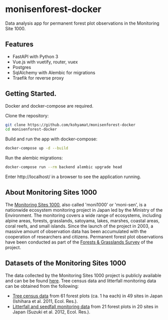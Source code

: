 # monisenforest-docker

Data analysis app for permanent forest plot observations in the Monitoring Site 1000.

## Features

- FastAPI with Python 3
- Vue.js with vuetify, router, vuex
- Postgres
- SqlAlchemy with Alembic for migrations
- Traefik for reverse proxy

## Getting Started.

Docker and docker-compose are required.

Clone the repository:

```bash
git clone https://github.com/kohyamat/monisenforest-docker
cd monisenforest-docker
```

Build and run the app with docker-compose:

```bash
docker-compose up -d --build
```

Run the alembic migrations:

```bash
docker-compose run --rm backend alembic upgrade head
```

Enter http://localhost/ in a browser to see the application running.

## About Monitoring Sites 1000

The [Monitoring Sites 1000](http://www.biodic.go.jp/moni1000/), also called 'moni1000' or 'moni-sen', is a nationwide ecosystem monitoring project in Japan led by the Ministry of the Environment. The monitoring covers a wide range of ecosystems, including alpine areas, forests, grasslands, satoyama, lakes, marshes, coastal areas, coral reefs, and small islands. Since the launch of the project in 2003, a massive amount of observation data has been accumulated with the cooperation of researchers and citizens. Permanent forest plot observations have been conducted as part of the [Forests & Grasslands Survey](http://moni1000-forest.jwrc.or.jp/) of the project.

## Datasets of the Monitoring Sites 1000

The data collected by the Monitoring Sites 1000 project is publicly available and can be be found [here](http://www.biodic.go.jp/moni1000/findings/data/). Tree census data and litterfall monitoring data can be obtained from the following:

- [Tree census data](http://www.biodic.go.jp/moni1000/findings/data/index_file.html) from 61 forest plots (ca. 1 ha each) in 49 sites in Japan (Ishihara et al. 2011, Ecol. Res.).
- [Litterfall and seedfall monitoring data](http://www.biodic.go.jp/moni1000/findings/data/index_file_LitterSeed.html) from 21 forest plots in 20 sites in Japan (Suzuki et al. 2012, Ecol. Res.).
